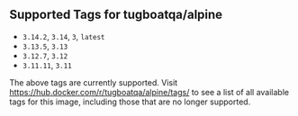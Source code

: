## Supported Tags for tugboatqa/alpine

* `3.14.2`, `3.14`, `3`, `latest`
* `3.13.5`, `3.13`
* `3.12.7`, `3.12`
* `3.11.11`, `3.11`

The above tags are currently supported. Visit https://hub.docker.com/r/tugboatqa/alpine/tags/ to see a list of all available tags for this image, including those that are no longer supported.
